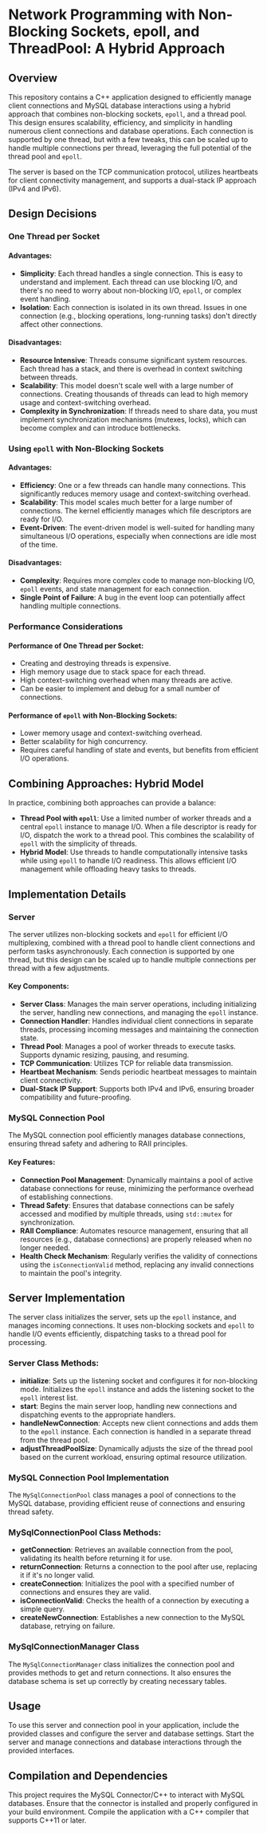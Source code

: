 # Network Programming with Non-Blocking Sockets, epoll, and ThreadPool: A Hybrid Approach

## Overview

This repository contains a C++ application designed to efficiently manage client connections and MySQL database interactions using a hybrid approach that combines non-blocking sockets, `epoll`, and a thread pool. This design ensures scalability, efficiency, and simplicity in handling numerous client connections and database operations. Each connection is supported by one thread, but with a few tweaks, this can be scaled up to handle multiple connections per thread, leveraging the full potential of the thread pool and `epoll`.

The server is based on the TCP communication protocol, utilizes heartbeats for client connectivity management, and supports a dual-stack IP approach (IPv4 and IPv6).

## Design Decisions

### One Thread per Socket

#### Advantages:

- **Simplicity**: Each thread handles a single connection. This is easy to understand and implement. Each thread can use blocking I/O, and there's no need to worry about non-blocking I/O, `epoll`, or complex event handling.
- **Isolation**: Each connection is isolated in its own thread. Issues in one connection (e.g., blocking operations, long-running tasks) don't directly affect other connections.

#### Disadvantages:

- **Resource Intensive**: Threads consume significant system resources. Each thread has a stack, and there is overhead in context switching between threads.
- **Scalability**: This model doesn't scale well with a large number of connections. Creating thousands of threads can lead to high memory usage and context-switching overhead.
- **Complexity in Synchronization**: If threads need to share data, you must implement synchronization mechanisms (mutexes, locks), which can become complex and can introduce bottlenecks.

### Using `epoll` with Non-Blocking Sockets

#### Advantages:

- **Efficiency**: One or a few threads can handle many connections. This significantly reduces memory usage and context-switching overhead.
- **Scalability**: This model scales much better for a large number of connections. The kernel efficiently manages which file descriptors are ready for I/O.
- **Event-Driven**: The event-driven model is well-suited for handling many simultaneous I/O operations, especially when connections are idle most of the time.

#### Disadvantages:

- **Complexity**: Requires more complex code to manage non-blocking I/O, `epoll` events, and state management for each connection.
- **Single Point of Failure**: A bug in the event loop can potentially affect handling multiple connections.

### Performance Considerations

#### Performance of One Thread per Socket:

- Creating and destroying threads is expensive.
- High memory usage due to stack space for each thread.
- High context-switching overhead when many threads are active.
- Can be easier to implement and debug for a small number of connections.

#### Performance of `epoll` with Non-Blocking Sockets:

- Lower memory usage and context-switching overhead.
- Better scalability for high concurrency.
- Requires careful handling of state and events, but benefits from efficient I/O operations.

## Combining Approaches: Hybrid Model

In practice, combining both approaches can provide a balance:

- **Thread Pool with `epoll`**: Use a limited number of worker threads and a central `epoll` instance to manage I/O. When a file descriptor is ready for I/O, dispatch the work to a thread pool. This combines the scalability of `epoll` with the simplicity of threads.
- **Hybrid Model**: Use threads to handle computationally intensive tasks while using `epoll` to handle I/O readiness. This allows efficient I/O management while offloading heavy tasks to threads.

## Implementation Details

### Server 

The server utilizes non-blocking sockets and `epoll` for efficient I/O multiplexing, combined with a thread pool to handle client connections and perform tasks asynchronously. Each connection is supported by one thread, but this design can be scaled up to handle multiple connections per thread with a few adjustments.

#### Key Components:

- **Server Class**: Manages the main server operations, including initializing the server, handling new connections, and managing the `epoll` instance.
- **Connection Handler**: Handles individual client connections in separate threads, processing incoming messages and maintaining the connection state.
- **Thread Pool**: Manages a pool of worker threads to execute tasks. Supports dynamic resizing, pausing, and resuming.
- **TCP Communication**: Utilizes TCP for reliable data transmission.
- **Heartbeat Mechanism**: Sends periodic heartbeat messages to maintain client connectivity.
- **Dual-Stack IP Support**: Supports both IPv4 and IPv6, ensuring broader compatibility and future-proofing.

### MySQL Connection Pool

The MySQL connection pool efficiently manages database connections, ensuring thread safety and adhering to RAII principles.

#### Key Features:

- **Connection Pool Management**: Dynamically maintains a pool of active database connections for reuse, minimizing the performance overhead of establishing connections.
- **Thread Safety**: Ensures that database connections can be safely accessed and modified by multiple threads, using `std::mutex` for synchronization.
- **RAII Compliance**: Automates resource management, ensuring that all resources (e.g., database connections) are properly released when no longer needed.
- **Health Check Mechanism**: Regularly verifies the validity of connections using the `isConnectionValid` method, replacing any invalid connections to maintain the pool's integrity.

## Server Implementation

The server class initializes the server, sets up the `epoll` instance, and manages incoming connections. It uses non-blocking sockets and `epoll` to handle I/O events efficiently, dispatching tasks to a thread pool for processing.

### Server Class Methods:

- **initialize**: Sets up the listening socket and configures it for non-blocking mode. Initializes the `epoll` instance and adds the listening socket to the `epoll` interest list.
- **start**: Begins the main server loop, handling new connections and dispatching events to the appropriate handlers.
- **handleNewConnection**: Accepts new client connections and adds them to the `epoll` instance. Each connection is handled in a separate thread from the thread pool.
- **adjustThreadPoolSize**: Dynamically adjusts the size of the thread pool based on the current workload, ensuring optimal resource utilization.

### MySQL Connection Pool Implementation

The `MySqlConnectionPool` class manages a pool of connections to the MySQL database, providing efficient reuse of connections and ensuring thread safety.

### MySqlConnectionPool Class Methods:

- **getConnection**: Retrieves an available connection from the pool, validating its health before returning it for use.
- **returnConnection**: Returns a connection to the pool after use, replacing it if it's no longer valid.
- **createConnection**: Initializes the pool with a specified number of connections and ensures they are valid.
- **isConnectionValid**: Checks the health of a connection by executing a simple query.
- **createNewConnection**: Establishes a new connection to the MySQL database, retrying on failure.

### MySqlConnectionManager Class

The `MySqlConnectionManager` class initializes the connection pool and provides methods to get and return connections. It also ensures the database schema is set up correctly by creating necessary tables.

## Usage

To use this server and connection pool in your application, include the provided classes and configure the server and database settings. Start the server and manage connections and database interactions through the provided interfaces.

## Compilation and Dependencies

This project requires the MySQL Connector/C++ to interact with MySQL databases. Ensure that the connector is installed and properly configured in your build environment. Compile the application with a C++ compiler that supports C++11 or later.

